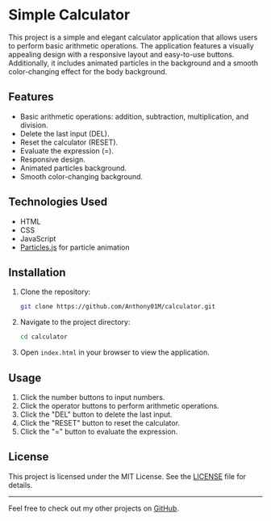 # Simple Calculator

This project is a simple and elegant calculator application that allows users to perform basic arithmetic operations. The application features a visually appealing design with a responsive layout and easy-to-use buttons. Additionally, it includes animated particles in the background and a smooth color-changing effect for the body background.

## Features

- Basic arithmetic operations: addition, subtraction, multiplication, and division.
- Delete the last input (DEL).
- Reset the calculator (RESET).
- Evaluate the expression (=).
- Responsive design.
- Animated particles background.
- Smooth color-changing background.

## Technologies Used

- HTML
- CSS
- JavaScript
- [Particles.js](https://vincentgarreau.com/particles.js/) for particle animation

## Installation

1. Clone the repository:
    ```sh
    git clone https://github.com/Anthony01M/calculator.git
    ```
2. Navigate to the project directory:
    ```sh
    cd calculator
    ```
3. Open `index.html` in your browser to view the application.

## Usage

1. Click the number buttons to input numbers.
2. Click the operator buttons to perform arithmetic operations.
3. Click the "DEL" button to delete the last input.
4. Click the "RESET" button to reset the calculator.
5. Click the "=" button to evaluate the expression.

## License

This project is licensed under the MIT License. See the [LICENSE](LICENSE) file for details.

---

Feel free to check out my other projects on [GitHub](https://github.com/Anthony01M).
